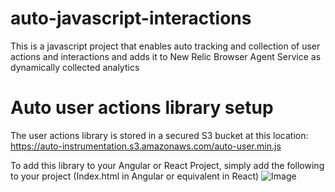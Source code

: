 # auto-javascript-interactions
This is a javascript project that enables auto tracking and collection of user actions and interactions and adds it to New Relic Browser Agent Service as dynamically collected analytics

# Auto user actions library setup
The user actions library is stored in a secured S3 bucket at this location: https://auto-instrumentation.s3.amazonaws.com/auto-user.min.js

To add this library to your Angular or React Project, simply add the following to your project (Index.html in Angular or equivalent in React)
![Image](https://user-images.githubusercontent.com/45892212/98804327-2624a080-246a-11eb-8a42-c7d428c96b0b.png)

